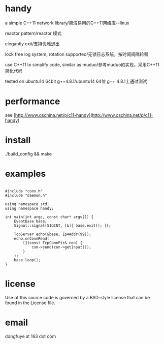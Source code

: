 handy
====

a simple C++11 network library/简洁易用的C++11网络库--linux

reactor pattern/reactor 模式

elegantly exit/支持优雅退出

lock free log system, rotation supported/无锁日志系统，按时间间隔轮替

use C++11 to simplify code, similar as muduo/参考muduo的实现，采用C++11简化代码

tested on ubuntu14 64bit g++4.8.1/ubuntu14 64位 g++ 4.8.1上通过测试

performance
====
see [http://www.oschina.net/p/c11-handy](http://www.oschina.net/p/c11-handy)

install
====
./build_config && make

examples
====
<pre><code>
#include "conn.h"
#include "daemon.h"

using namespace std;
using namespace handy;

int main(int argc, const char* argv[]) {
    EventBase base;
    Signal::signal(SIGINT, [&]{ base.exit(); });

    TcpServer echo(&base, Ip4Addr(99));
    echo.onConnRead(
        [](const TcpConnPtr& con) { 
            con->send(con->getInput());
        }
    );
    base.loop();
}
</code></pre>
license
====
Use of this source code is governed by a BSD-style
license that can be found in the License file.

email
====
dongfuye at 163 dot com
